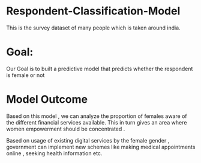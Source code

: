 # Respondent-Classification-Model
This is the survey dataset of many people which is taken around india.

# Goal:
Our Goal is to built a predictive model that predicts whether the respondent is female or not

# Model Outcome
Based on this model , we can analyze the proportion of females aware of the different financial services available. This in turn gives an area where women empowerment should be concentrated . 

Based on usage of existing digital services by the female gender , government can implement new schemes like making medical appointments online , seeking health information etc.

